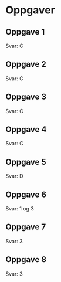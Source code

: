 # Oppgaver

## Oppgave 1

Svar: C

## Oppgave 2

Svar: C

## Oppgave 3

Svar: C

## Oppgave 4

Svar: C

## Oppgave 5

Svar: D

## Oppgave 6

Svar: 1 og 3

## Oppgave 7

Svar: 3

## Oppgave 8

Svar: 3